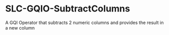 # SLC-GQIO-SubtractColumns
A GQI Operator that subtracts 2 numeric columns and provides the result in a new column
